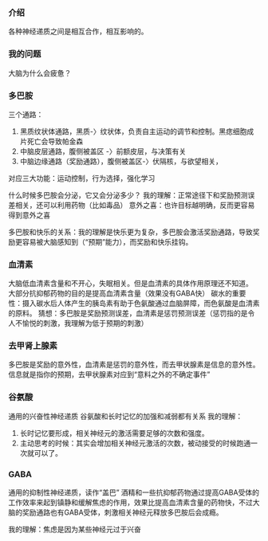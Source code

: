 ### 介绍
各种神经递质之间是相互合作，相互影响的。

### 我的问题
大脑为什么会疲惫？


### 多巴胺
三个通路：
1. 黑质纹状体通路，黑质-〉纹状体，负责自主运动的调节和控制。黑痣细胞成片死亡会导致帕金森
2. 中脑皮层通路，腹侧被盖区 -〉前额皮层，与决策有关
3. 中脑边缘通路（奖励通路），腹侧被盖区-〉伏隔核，与欲望相关，

对应三大功能：运动控制，行为选择，强化学习

什么时候多巴胺会分泌，它又会分泌多少？
我的理解：正常途径下和奖励预测误差相关，还可以利用药物（比如毒品）
意外之喜：也许目标越明确，反而更容易得到意外之喜

多巴胺和快乐的关系：我的理解是快乐更为复杂，多巴胺会激活奖励通路，导致奖励更容易被大脑感知到（“预期”能力），而奖励和快乐挂钩。


### 血清素
大脑低血清素含量和不开心，失眠相关。但是血清素的具体作用原理还不知道。
大部分抗抑郁药物的目的是提高血清素含量（效果没有GABA快）
碳水的重要性：摄入碳水后人体产生的胰岛素有助于色氨酸通过血脑屏障，而色氨酸是血清素的原料。
猜想：多巴胺是奖励预测误差，血清素是惩罚预测误差（惩罚指的是令人不愉悦的刺激，我理解为低于预期的刺激）

### 去甲肾上腺素
多巴胺是奖励的意外性，血清素是惩罚的意外性，而去甲状腺素是信息的意外性。
信息就是指你的预期，去甲状腺素对应到“意料之外的不确定事件”

### 谷氨酸
通用的兴奋性神经递质
谷氨酸和长时记忆的加强和减弱都有关系
我的理解：
1. 长时记忆要形成，相关神经元的激活需要足够的次数和强度。
2. 主动思考的时候：其实会增加相关神经元激活的次数，被动接受的时候跑通一次就可以了。

### GABA 
通用的抑制性神经递质，读作“盖巴”
酒精和一些抗抑郁药物通过提高GABA受体的工作效率来起到镇静和缓解焦虑的作用，效果比提高血清素含量的药物快，不过大脑的奖励通路也有GABA受体，刺激相关神经元释放多巴胺后会成瘾。

我的理解：焦虑是因为某些神经元过于兴奋



